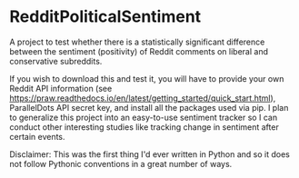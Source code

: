 # RedditPoliticalSentiment
A project to test whether there is a statistically significant difference between the sentiment (positivity) of Reddit comments on liberal and conservative subreddits.

If you wish to download this and test it, you will have to provide your own Reddit API information (see https://praw.readthedocs.io/en/latest/getting_started/quick_start.html), ParallelDots API secret key, and install all the packages used via pip. I plan to generalize this project into an easy-to-use sentiment tracker so I can conduct other interesting studies like tracking change in sentiment after certain events.

Disclaimer: This was the first thing I'd ever written in Python and so it does not follow Pythonic conventions in a great number of ways.
